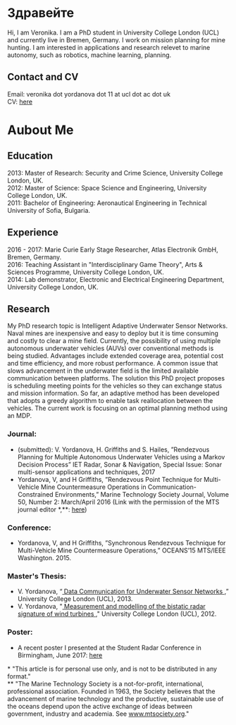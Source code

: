 # Здравейте

Hi, I am Veronika. I am a PhD student in University College London (UCL) and currently live in Bremen, Germany. I work on mission planning for mine hunting. I am interested in applications and research relevet to marine autonomy, such as robotics, machine learning, planning.

## Contact and CV
Email: veronika dot yordanova dot 11 at ucl dot ac dot uk <br>
CV: <a href="Veronika_Yordanova_CV.pdf">here</a>


# Aubout Me

## Education
2013: Master of Research: Security and Crime Science, University College London, UK.  <br>
2012: Master of Science: Space Science and Engineering, University College London, UK.  <br>
2011: Bachelor of Engineering: Aeronautical Engineering in Technical University of Sofia, Bulgaria.  <br>

## Experience
2016 - 2017: Marie Curie Early Stage Researcher, Atlas Electronik GmbH, Bremen, Germany. <br>
2016: Teaching Assistant in "Interdisciplinary Game Theory", Arts & Sciences Programme, University College London, UK. <br>
2014: Lab demonstrator, Electronic and Electrical Engineering Department, University College London, UK. <br>

## Research
My PhD research topic is Intelligent Adaptive Underwater Sensor Networks. <br> 
Naval mines are inexpensive and easy to deploy but it is time consuming and costly to clear a mine field. Currently, the possibility of using multiple autonomous underwater vehicles (AUVs) over conventional methods is being studied. Advantages include extended coverage area, potential cost and time efficiency, and more robust performance. A common issue that slows advancement in the underwater field is the limited available communication between platforms. The solution this PhD project proposes is scheduling meeting points for the vehicles so they can exchange status and mission information. So far, an adaptive method has been developed that adopts a greedy algorithm to enable task reallocation between the vehicles. The current work is focusing on an optimal planning method using an MDP.

### Journal:
* (submitted):  V. Yordanova, H. Griffiths and S. Hailes, ”Rendezvous Planning for Multiple Autonomous Underwater Vehicles using a Markov Decision Process” IET Radar, Sonar & Navigation, Special Issue: Sonar multi-sensor applications and techniques, 2017 <br>
* Yordanova, V, and H Griffiths, ”Rendezvous Point Technique for Multi-Vehicle Mine Countermeasure Operations in Communication-Constrained Environments,” Marine Technology Society Journal, Volume 50, Number 2: March/April 2016 (Link with the permission of the MTS journal editor *,**: <a href="Yordanova&GriffithsMTS.pdf">here</a>)


### Conference:
* Yordanova, V, and H Griffiths, ”Synchronous Rendezvous Technique for Multi-Vehicle Mine Countermeasure Operations,” OCEANS’15 MTS/IEEE Washington. 2015.

### Master's Thesis:
* V. Yordanova, “<a href="mres_comms_2013.pdf"> Data Communication for Underwater Sensor Networks </a>,” University College London (UCL), 2013. <br>
* V. Yordanova, "<a href="msc_radar_2012.pdf"> Measurement and modelling of the bistatic radar signature of wind turbines </a>," University College London (UCL), 2012. <br>

### Poster:
* A recent poster I presented at the Student Radar Conference in Birmingham, June 2017: <a href="YORDANOVAVeronika_Birmingham_conference_17.pdf">here</a>


\* "This article is for personal use only, and is not to be distributed in any format." <br>
\** "The Marine Technology Society is a not-for-profit, international, professional association. Founded in 1963, the Society believes that the advancement of marine technology and the productive, sustainable use of the oceans depend upon the active exchange of ideas between government, industry and academia. See www.mtsociety.org." 
